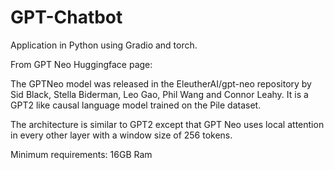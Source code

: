 # GPT-Chatbot

Application in Python using Gradio and torch.

From GPT Neo Huggingface page:

The GPTNeo model was released in the EleutherAI/gpt-neo repository by Sid Black, Stella Biderman, Leo Gao, Phil Wang and Connor Leahy. It is a GPT2 like causal language model trained on the Pile dataset.

The architecture is similar to GPT2 except that GPT Neo uses local attention in every other layer with a window size of 256 tokens.

Minimum requirements: 16GB Ram
